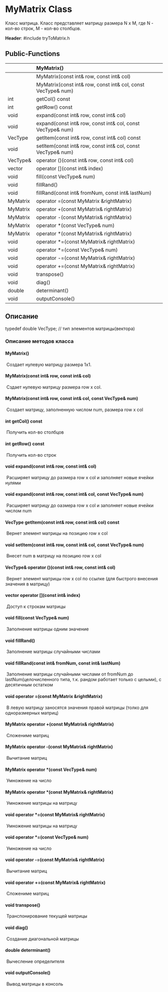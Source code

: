 # MyMatrix Class

Класс матрица. Класс представляет матрицу размера N x M, где N - кол-во строк, M - кол-во столбцов.

**Header**: #include tryToMatrix.h

## Public-Functions

|                 | MyMatrix()                                                   |
| --------------- | :----------------------------------------------------------- |
|                 | MyMatrix(const int& row, const int& col)                     |
|                 | MyMatrix(const int& row, const int& col, const VecType& num) |
| int             | getCol() const                                               |
| int             | getRow() const                                               |
| void            | expand(const int& row, const int& col)                       |
| void            | expand(const int& row, const int& col, const VecType& num)   |
| VecType         | getItem(const int& row, const int& col) const                |
| void            | setItem(const int& row, const int& col, const VecType& num)  |
| VecType&        | operator ()(const int& row, const int& col)                  |
| vector<VecType> | operator [](const int& index)                                |
| void            | fill(const VecType& num)                                     |
| void            | fillRand()                                                   |
| void            | fillRand(const int& fromNum, const int& lastNum)             |
| MyMatrix        | operator =(const MyMatrix &rightMatrix)                      |
| MyMatrix        | operator +(const MyMatrix& rightMatrix)                      |
| MyMatrix        | operator -(const MyMatrix& rightMatrix)                      |
| MyMatrix        | operator *(const VecType& num)                               |
| MyMatrix        | operator *(const MyMatrix& rightMatrix)                      |
| void            | operator *=(const MyMatrix& rightMatrix)                     |
| void            | operator *=(const VecType& num)                              |
| void            | operator -=(const MyMatrix& rightMatrix)                     |
| void            | operator +=(const MyMatrix& rightMatrix)                     |
| void            | transpose()                                                  |
| void            | diag()                                                       |
| double          | determinant()                                                |
| void            | outputConsole()                                              |



## Описание

typedef double VecType; // тип элементов матрицы(вектора)

### Описание методов класса

#### MyMatrix()

​    Создает нулевую матрицу размера 1х1.

#### MyMatrix(const int& row, const int& col)

​    Сздает нулевую матрицу размера row x col.

#### MyMatrix(const int& row, const int& col, const VecType& num)

​    Создает матрицу, заполненную числом num, размера row x col

#### int getCol() const

​    Получить кол-во столбцов

#### int getRow() const

​    Получить кол-во строк

#### void  expand(const int& row, const int& col)

​    Расширяет матрицу до размера row x col и заполняет новые ячейки нулями

#### void  expand(const int& row, const int& col, const VecType& num)

​    Расширяет матрицу до оазмера row x col и заполняет новые ячейки числом num

#### VecType getItem(const int& row, const int& col) const                                                                 

​    Вернет элемент матрицы на позицию row x col

#### void setItem(const int& row, const int& col, const VecType& num)

​    Внесет num в матрицу на позицию row x col

#### VecType& operator ()(const int& row, const int& col)

​    Вернет элемент матрицы row x col по ссылке (для быстрого внесения значения в матрицу)

#### vector<VecType> operator [](const int& index)

​    Доступ к строкам матрицы

#### void fill(const VecType& num)

​    Заполнение матрицы одним значение

#### void fillRand()

​    Заполнение матрицы случайными числами

#### void fillRand(const int& fromNum, const int& lastNum)

​    Заполнение матрицы случайными числами от fromNum до lastNum(целочисленного типа, т.к. рандом работает только с целыми), с десятичным остатком

#### void operator =(const MyMatrix &rightMatrix)

​    В левую матрицу заносятся значения правой матрицы (толко для одноразмерных матриц)

#### MyMatrix operator +(const MyMatrix& rightMatrix)

​    Сложениме матриц

#### MyMatrix operator -(const MyMatrix& rightMatrix)

​    Вычитание матриц

#### MyMatrix operator *(const VecType& num)

​    Умножение на число

#### MyMatrix operator *(const MyMatrix& rightMatrix)

​    Умножение матрицы на матрицу

#### void operator *=(const MyMatrix& rightMatrix)

​    Умножение матрицы на матрицу

#### void operator *=(const VecType& num)

​    Умножение на число

#### void operator -=(const MyMatrix& rightMatrix)

​    Вычитание матриц

#### void operator +=(const MyMatrix& rightMatrix)

​    Сложениме матриц

#### void transpose()

​    Транспонирование текущей матрицы

#### void diag()

​    Создание диагональной матрицы

#### double determinant()

​    Вычесление определителя

#### void outputConsole()

​    Вывод матрицы в консоль